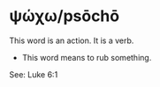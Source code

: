 # ψώχω/psōchō
This word is an action. It is a verb.
* This word means to rub something.

See: Luke 6:1
